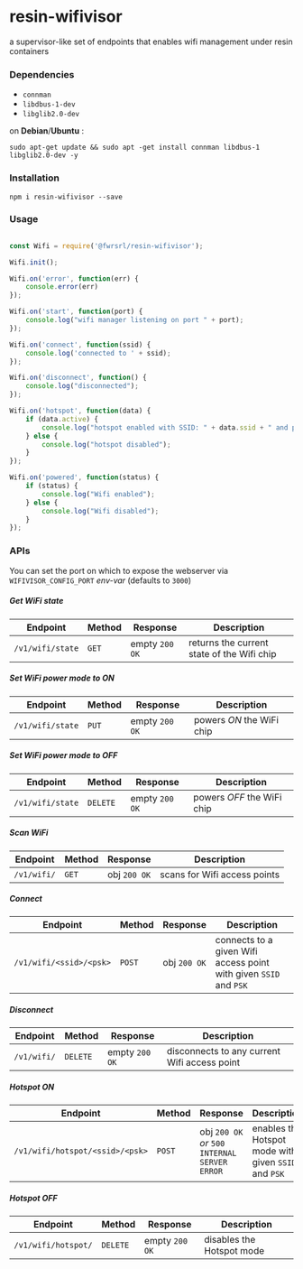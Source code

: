 # resin-wifivisor
a supervisor-like set of endpoints that enables wifi management under resin containers

### Dependencies

* `connman`
* `libdbus-1-dev`
* `libglib2.0-dev`

on **Debian**/**Ubuntu** :

`sudo apt-get update && sudo apt -get install connman libdbus-1 libglib2.0-dev -y`

### Installation

`npm i resin-wifivisor --save`

### Usage

```javascript

const Wifi = require('@fwrsrl/resin-wifivisor');

Wifi.init();

Wifi.on('error', function(err) {
    console.error(err)
});

Wifi.on('start', function(port) {
    console.log("wifi manager listening on port " + port);
});

Wifi.on('connect', function(ssid) {
    console.log('connected to ' + ssid);
});

Wifi.on('disconnect', function() {
    console.log("disconnected");
});

Wifi.on('hotspot', function(data) {
    if (data.active) {
        console.log("hotspot enabled with SSID: " + data.ssid + " and passphrase: " + data.psk);
    } else {
        console.log("hotspot disabled");
    }
});

Wifi.on('powered', function(status) {
    if (status) {
        console.log("Wifi enabled");
    } else {
        console.log("Wifi disabled");
    }
});

```

### APIs

You can set the port on which to expose the webserver via `WIFIVISOR_CONFIG_PORT` *env-var* (defaults to `3000`)

##### Get WiFi state

Endpoint | Method | Response | Description
------------ | ------------- | ------------- | -------------
`/v1/wifi/state` | `GET` | empty `200 OK` | returns the current state of the Wifi chip

##### Set WiFi power mode to ON

Endpoint | Method | Response | Description
------------ | ------------- | ------------- | -------------
`/v1/wifi/state` | `PUT` | empty `200 OK` | powers *ON* the WiFi chip

##### Set WiFi power mode to OFF

Endpoint | Method | Response | Description
------------ | ------------- | ------------- | -------------
`/v1/wifi/state` | `DELETE` | empty `200 OK` | powers *OFF* the WiFi chip

##### Scan WiFi

Endpoint | Method | Response | Description
------------ | ------------- | ------------- | -------------
`/v1/wifi/` | `GET` | obj `200 OK` | scans for Wifi access points

##### Connect

Endpoint | Method | Response | Description
------------ | ------------- | ------------- | -------------
`/v1/wifi/<ssid>/<psk>` | `POST` | obj `200 OK` | connects to a given Wifi access point with given `SSID` and `PSK`

##### Disconnect

Endpoint | Method | Response | Description
------------ | ------------- | ------------- | -------------
`/v1/wifi/` | `DELETE` | empty `200 OK` | disconnects to any current Wifi access point

##### Hotspot ON

Endpoint | Method | Response | Description
------------ | ------------- | ------------- | -------------
`/v1/wifi/hotspot/<ssid>/<psk>` | `POST` | obj `200 OK` *or* `500 INTERNAL SERVER ERROR` | enables the Hotspot mode with given `SSID` and `PSK`

##### Hotspot OFF

Endpoint | Method | Response | Description
------------ | ------------- | ------------- | -------------
`/v1/wifi/hotspot/` | `DELETE` | empty `200 OK` | disables the Hotspot mode
